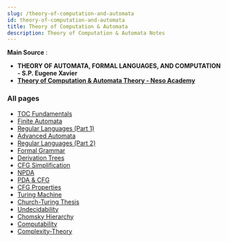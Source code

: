 ```yaml
---
slug: /theory-of-computation-and-automata
id: theory-of-computation-and-automata
title: Theory of Computation & Automata
description: Theory of Computation & Automata Notes
---
```


**Main Source** :

- **THEORY OF AUTOMATA, FORMAL LANGUAGES, AND COMPUTATION - S.P. Eugene Xavier**
- **[Theory of Computation & Automata Theory - Neso Academy](https://youtube.com/playlist?list=PLBlnK6fEyqRgp46KUv4ZY69yXmpwKOIev&si=tOZVFW_dX6A8gjui)**

### All pages

- [TOC Fundamentals](theory-of-computation-and-automata/toc-fundamentals)
- [Finite Automata](theory-of-computation-and-automata/finite-automata)
- [Regular Languages (Part 1)](theory-of-computation-and-automata/regular-languages-part-1)
- [Advanced Automata](theory-of-computation-and-automata/advanced-automata)
- [Regular Languages (Part 2)](theory-of-computation-and-automata/regular-languages-part-2)
- [Formal Grammar](theory-of-computation-and-automata/formal-grammar)
- [Derivation Trees](theory-of-computation-and-automata/derivation-trees)
- [CFG Simplification](theory-of-computation-and-automata/cfg-simplification)
- [NPDA](theory-of-computation-and-automata/npda)
- [PDA & CFG](theory-of-computation-and-automata/pda-and-cfg)
- [CFG Properties](theory-of-computation-and-automata/cfg-properties)
- [Turing Machine](theory-of-computation-and-automata/turing-machine)
- [Church-Turing Thesis](theory-of-computation-and-automata/church-turing-thesis)
- [Undecidability](theory-of-computation-and-automata/undecidability)
- [Chomsky Hierarchy](theory-of-computation-and-automata/chomsky-hierarchy)
- [Computability](theory-of-computation-and-automata/computability)
- [Complexity-Theory](theory-of-computation-and-automata/complexity-theory)
